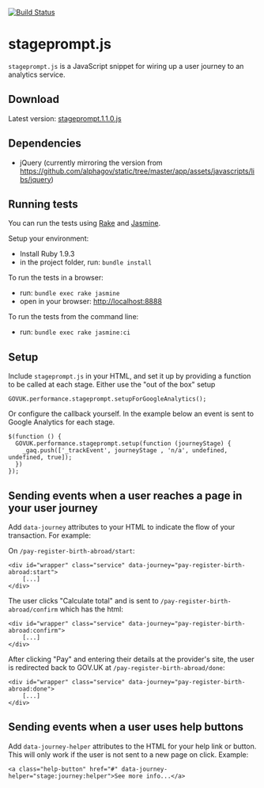 [![Build Status](https://travis-ci.org/alphagov/stageprompt.png?branch=master)](https://travis-ci.org/alphagov/stageprompt?branch=master)

# stageprompt.js

`stageprompt.js` is a JavaScript snippet for wiring up a user journey to an
analytics service.

## Download

Latest version: [stageprompt.1.1.0.js](https://github.com/alphagov/stageprompt/releases/v1.1.0/1431/stageprompt.1.1.0.js)

## Dependencies

- jQuery (currently mirroring the version from https://github.com/alphagov/static/tree/master/app/assets/javascripts/libs/jquery)

## Running tests

You can run the tests using [Rake](http://rake.rubyforge.org/) and [Jasmine](http://pivotal.github.io/jasmine/). 

Setup your environment:
 
* Install Ruby 1.9.3
* in the project folder, run: `bundle install`

To run the tests in a browser:

* run: `bundle exec rake jasmine`
* open in your browser: [http://localhost:8888](http://localhost:8888)

To run the tests from the command line:

* run: `bundle exec rake jasmine:ci`

## Setup

Include `stageprompt.js` in your HTML, and set it up by providing a function to be called at each stage. Either use the "out of the box" setup

    GOVUK.performance.stageprompt.setupForGoogleAnalytics();

Or configure the callback yourself. In the example below an event is sent to Google Analytics for each stage.

    $(function () {
      GOVUK.performance.stageprompt.setup(function (journeyStage) {
        _gaq.push(['_trackEvent', journeyStage , 'n/a', undefined, undefined, true]);
      })
    });

## Sending events when a user reaches a page in your user journey

Add `data-journey` attributes to your HTML to indicate the flow of your
transaction. For example:

On `/pay-register-birth-abroad/start`:

    <div id="wrapper" class="service" data-journey="pay-register-birth-abroad:start">
        [...]
    </div>

The user clicks "Calculate total" and is sent to `/pay-register-birth-abroad/confirm` which has the html:

    <div id="wrapper" class="service" data-journey="pay-register-birth-abroad:confirm">
        [...]
    </div>

After clicking "Pay" and entering their details at the provider's site, the
user is redirected back to GOV.UK at `/pay-register-birth-abroad/done`:

    <div id="wrapper" class="service" data-journey="pay-register-birth-abroad:done">
        [...]
    </div>

## Sending events when a user uses help buttons

Add `data-journey-helper` attributes to the HTML for your help link or button. This will only work if the user is
not sent to a new page on click. Example:

    <a class="help-button" href="#" data-journey-helper="stage:journey:helper">See more info...</a>
